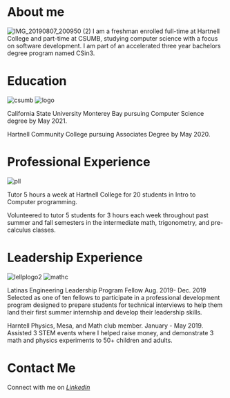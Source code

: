 # About me 
![IMG_20190807_200950 (2)](https://user-images.githubusercontent.com/32247665/64911657-83438b80-d6d9-11e9-87c9-fde7b37f6170.jpg)
I am a freshman enrolled full-time at Hartnell College and part-time at CSUMB, studying computer science with a focus on software development. I am part of an accelerated three year bachelors degree program named CSin3. 
# Education 
![csumb](https://user-images.githubusercontent.com/32247665/64911354-905e7b80-d6d5-11e9-9304-4088831a8559.jpg)  ![logo](https://user-images.githubusercontent.com/32247665/64911406-50e45f00-d6d6-11e9-8f28-2f94b681421e.png)



California State University Monterey Bay pursuing Computer Science degree by May 2021.

Hartnell Community College pursuing Associates Degree by May 2020.
# Professional Experience 
![pll](https://user-images.githubusercontent.com/32247665/64911731-52b02180-d6da-11e9-9628-77cf652999ba.jpg)

Tutor 5 hours a week at Hartnell College for 20 students in Intro to Computer programming. 

Volunteered to tutor 5 students for 3 hours each week throughout past summer and fall semesters in the intermediate math, trigonometry, and pre-calculus classes.
# Leadership Experience
![lellplogo2](https://user-images.githubusercontent.com/32247665/64911614-f7c9fa80-d6d8-11e9-893e-339aa726bd91.png) ![mathc](https://user-images.githubusercontent.com/32247665/64911717-2dbbae80-d6da-11e9-8585-bb62e89f9549.png)



Latinas Engineering Leadership Program Fellow Aug. 2019- Dec. 2019
Selected as one of ten fellows to participate in a professional development program designed to prepare students for technical interviews to help them land their first summer internship and develop their leadership skills. 

Harntell Physics, Mesa, and Math club member. January - May 2019.
Assisted 3 STEM events where I helped raise money, and demonstrate 3 math and physics experiments to 50+ children and adults. 
# Contact Me 
Connect with me on _[Linkedin](www.linkedin.com/in/ashleyagarcia20)_
